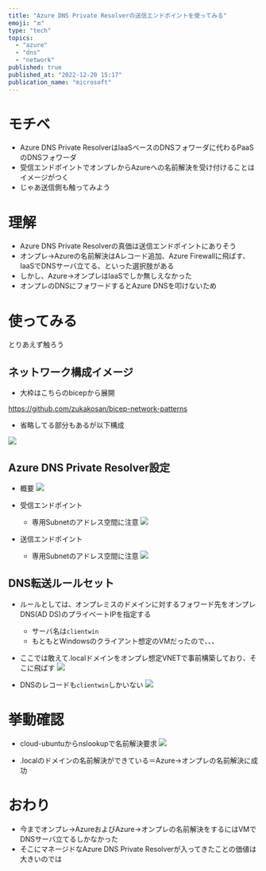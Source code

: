 ```yaml
---
title: "Azure DNS Private Resolverの送信エンドポイントを使ってみる"
emoji: "🔚"
type: "tech"
topics:
  - "azure"
  - "dns"
  - "network"
published: true
published_at: "2022-12-20 15:17"
publication_name: "microsoft"
---
```


# モチベ
- Azure DNS Private ResolverはIaaSベースのDNSフォワーダに代わるPaaSのDNSフォワーダ
- 受信エンドポイントでオンプレからAzureへの名前解決を受け付けることはイメージがつく
- じゃあ送信側も触ってみよう

# 理解
- Azure DNS Private Resolverの真価は送信エンドポイントにありそう
- オンプレ->Azureの名前解決はAレコード追加、Azure Firewallに飛ばす、IaaSでDNSサーバ立てる、といった選択肢がある
- しかし、Azure->オンプレはIaaSでしか無しえなかった
- オンプレのDNSにフォワードするとAzure DNSを叩けないため

# 使ってみる
とりあえず触ろう

## ネットワーク構成イメージ
- 大枠はこちらのbicepから展開

https://github.com/zukakosan/bicep-network-patterns

- 省略してる部分もあるが以下構成

![](https://storage.googleapis.com/zenn-user-upload/887e17935791-20221220.png)

## Azure DNS Private Resolver設定
- 概要
![](https://storage.googleapis.com/zenn-user-upload/ec94d3a82e07-20221220.png)

- 受信エンドポイント
	- 専用Subnetのアドレス空間に注意
![](https://storage.googleapis.com/zenn-user-upload/dda3ff3833a5-20221220.png)

- 送信エンドポイント
	- 専用Subnetのアドレス空間に注意
![](https://storage.googleapis.com/zenn-user-upload/cc63c04f5e1c-20221220.png)

## DNS転送ルールセット
- ルールとしては、オンプレミスのドメインに対するフォワード先をオンプレDNS(AD DS)のプライベートIPを指定する
	- サーバ名は`clientwin`
	- もともとWindowsのクライアント想定のVMだったので、、、

- ここでは敢えて.localドメインをオンプレ想定VNETで事前構築しており、そこに飛ばす
![](https://storage.googleapis.com/zenn-user-upload/c255b44951f1-20221220.png)

- DNSのレコードも`clientwin`しかいない
![](https://storage.googleapis.com/zenn-user-upload/e04130bb6141-20221220.png)

# 挙動確認
- cloud-ubuntuからnslookupで名前解決要求
![](https://storage.googleapis.com/zenn-user-upload/14ded14b453a-20221220.png)

- .localのドメインの名前解決ができている＝Azure->オンプレの名前解決に成功

# おわり
- 今までオンプレ->AzureおよびAzure->オンプレの名前解決をするにはVMでDNSサーバ立てるしかなかった
- そこにマネージドなAzure DNS Private Resolverが入ってきたことの価値は大きいのでは